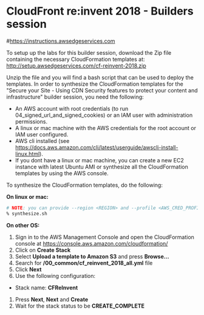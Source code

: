 
# CloudFront re:invent 2018 - Builders session
#https://instructions.awsedgeservices.com

To setup up the labs for this builder session, download the Zip file containing the necessary CloudFormation templates at: http://setup.awsedgeservices.com/cf-reinvent-2018.zip

Unzip the file and you will find a bash script that can be used to deploy the templates. In order to synthesize the CloudFormation templates for the "Secure your Site - Using CDN Security features to protect your content and infrastructure" builder session, you need the following:

* An AWS account with root credentials (to run 04_signed_url_and_signed_cookies) or an IAM user with administration permissions.
* A linux or mac machine with the AWS credentials for the root account or IAM user configured.
* AWS cli installed (see https://docs.aws.amazon.com/cli/latest/userguide/awscli-install-linux.html).
* If you dont have a linux or mac machine, you can create a new EC2 instance with latest Ubuntu AMI or synthesize all the CloudFormation templates by using the AWS console.

To synthesize the CloudFormation templates, do the following:

**On linux or mac:**

```bash
# NOTE: you can provide --region <REGION> and --profile <AWS_CRED_PROFILE> if needed.
% synthesize.sh
```

**On other OS:**
1. Sign in to the AWS Management Console and open the CloudFormation console at https://console.aws.amazon.com/cloudformation/
1. Click on **Create Stack**
1. Select **Upload a template to Amazon S3** and press **Browse...**
1. Search for **<path>/00_common/cf_reinvent_2018_all.yml** file
1. Click **Next**
1. Use the following configuration:
 * Stack name: **CFReInvent**
1. Press **Next**, **Next** and **Create**
1. Wait for the stack status to be **CREATE_COMPLETE**
